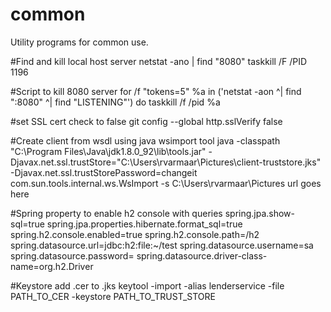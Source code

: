 # common
Utility programs for common use.

#Find and kill local host server
netstat -ano | find "8080"
taskkill /F /PID 1196

#Script to kill 8080 server
for /f "tokens=5" %a in ('netstat -aon ^| find ":8080" ^| find "LISTENING"') do taskkill /f /pid %a

#set SSL cert check to false
git config --global http.sslVerify false

#Create client from wsdl using java wsimport tool
java -classpath "C:\Program Files\Java\jdk1.8.0_92\lib\tools.jar" -Djavax.net.ssl.trustStore="C:\\Users\\rvarmaar\\Pictures\\client-truststore.jks" -Djavax.net.ssl.trustStorePassword=changeit com.sun.tools.internal.ws.WsImport -s C:\\Users\\rvarmaar\\Pictures 
url goes here


#Spring property to enable h2 console with queries
spring.jpa.show-sql=true
spring.jpa.properties.hibernate.format_sql=true
spring.h2.console.enabled=true
spring.h2.console.path=/h2
spring.datasource.url=jdbc:h2:file:~/test
spring.datasource.username=sa
spring.datasource.password=
spring.datasource.driver-class-name=org.h2.Driver

#Keystore add .cer to .jks
keytool -import -alias lenderservice -file PATH_TO_CER -keystore PATH_TO_TRUST_STORE

